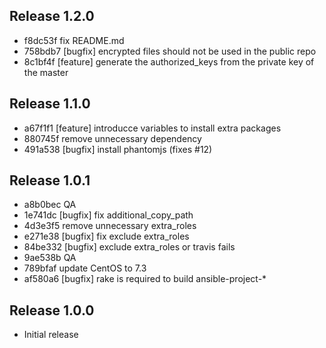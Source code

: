 ## Release 1.2.0

* f8dc53f fix README.md
* 758bdb7 [bugfix] encrypted files should not be used in the public repo
* 8c1bf4f [feature] generate the authorized_keys from the private key of the master

## Release 1.1.0

* a67f1f1 [feature] introducce variables to install extra packages
* 880745f remove unnecessary dependency
* 491a538 [bugfix] install phantomjs (fixes #12)

## Release 1.0.1

* a8b0bec QA
* 1e741dc [bugfix] fix additional_copy_path
* 4d3e3f5 remove unnecessary extra_roles
* e271e38 [bugfix] fix exclude extra_roles
* 84be332 [bugfix] exclude extra_roles or travis fails
* 9ae538b QA
* 789bfaf update CentOS to 7.3
* af580a6 [bugfix] rake is required to build ansible-project-*

## Release 1.0.0

* Initial release
